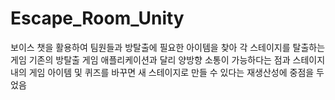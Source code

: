 # Escape_Room_Unity

보이스 챗을 활용하여 팀원들과 방탈출에 필요한 아이템을 찾아 각 스테이지를 탈출하는 게임
기존의 방탈출 게임 애플리케이션과 달리 양방향 소통이 가능하다는 점과 
스테이지 내의 게임 아이템 및 퀴즈를 바꾸면 새 스테이지로 만들 수 있다는 재생산성에 중점을 두었음
